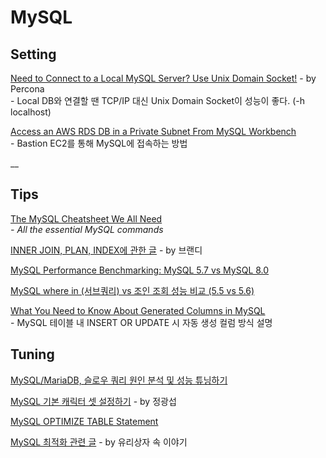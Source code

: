 # MySQL

## Setting

[Need to Connect to a Local MySQL Server? Use Unix Domain Socket!](https://www.percona.com/blog/2020/04/13/need-to-connect-to-a-local-mysql-server-use-unix-domain-socket/) - by Percona\
&#x20; \-  Local DB와 연결할 땐 TCP/IP 대신 Unix Domain Socket이 성능이 좋다. (-h localhost)

[Access an AWS RDS DB in a Private Subnet From MySQL Workbench](https://medium.com/serverlessguru/access-an-aws-rds-db-in-a-private-subnet-from-mysql-workbench-e3eafa89a152)\
&#x20;\- Bastion EC2를 통해 MySQL에 접속하는 방법

__

## Tips

[The MySQL Cheatsheet We All Need](https://medium.com/better-programming/the-mysql-cheatsheet-we-all-need-d1af0377bdc6)\
&#x20; _-  All the essential MySQL commands_&#x20;

[INNER JOIN, PLAN, INDEX에 관한 글](http://labs.brandi.co.kr/2018/11/09/hansj.html) - by 브랜디

[MySQL Performance Benchmarking: MySQL 5.7 vs MySQL 8.0](https://severalnines.com/blog/mysql-performance-benchmarking-mysql-57-vs-mysql-80)

[MySQL where in (서브쿼리) vs 조인 조회 성능 비교 (5.5 vs 5.6)](https://jojoldu.tistory.com/520)

[What You Need to Know About Generated Columns in MySQL](https://towardsdatascience.com/what-you-need-to-know-about-generated-columns-in-mysql-23871b376d66)\
&#x20; \- MySQL 테이블 내 INSERT OR UPDATE 시 자동 생성 컬럼 방식 설명

## Tuning

[MySQL/MariaDB, 슬로우 쿼리 원인 분석 및 성능 튜닝하기](https://jsonobject.tistory.com/408)

[MySQL 기본 캐릭터 셋 설정하기](https://www.lesstif.com/pages/viewpage.action?pageId=20775198) - by 정광섭

[MySQL OPTIMIZE TABLE Statement](https://www.techbeamers.com/mysql-optimize-table/)

[MySQL 최적화 관련 글](https://crystalcube.co.kr/163) - by 유리상자 속 이야기
